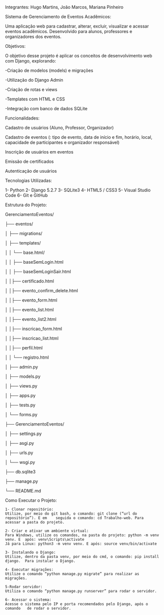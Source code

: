 Integrantes: Hugo Martins, João Marcos, Mariana Pinheiro 

Sistema de Gerenciamento de Eventos Acadêmicos:

Uma aplicação web para cadastrar, alterar, excluir, visualizar e acessar eventos acadêmicos. Desenvolvido para alunos, professores e organizadores dos eventos. 

Objetivos: 

O objetivo desse projeto é aplicar os conceitos de desenvolvimento web com Django, explorando: 

-Criação de modelos (models) e migrações 

-Utilização do Django Admin 

-Criação de rotas e views 

-Templates com HTML e CSS 

-Integração com banco de dados SQLite 

Funcionalidades: 

Cadastro de usuários (Aluno, Professor, Organizador) 

Cadastro de eventos (: tipo de evento, data de início e fim, horário, local, capacidade de participantes e organizador responsável) 

Inscrição de usuários em eventos 

Emissão de certificados 

Autenticação de usuários 

Tecnologias Utilizadas:

  1- Python 
  2- Django 5.2.7 
  3- SQLite3 
  4- HTML5 / CSS3 
  5- Visual Studio Code 
  6- Git e GitHub 

Estrutura do Projeto: 

  GerenciamentoEventos/ 
  
  ├── eventos/ 
  
  │ ├── migrations/ 
  
  │ ├── templates/ 
  
  │ │ └── base.html/ 
  
  │ │ ├── baseSemLogin.html 
  
  │ │ ├── baseSemLoginSair.html 
  
  │ │├── certificado.html 
  
  │ │├── evento_confirm_delete.html 
  
  │ │├── evento_form.html 
  
  │ │├── evento_list.html 
  
  │ │├── evento_list2.html 
  
  │ │├── inscricao_form.html 
  
  │ │├── inscricao_list.html 
  
   │ │├── perfil.html 
  
  │ │ └── registro.html 
  
  │ ├── admin.py 
  
  │ ├── models.py 
  
  │ ├── views.py 
  
  │ ├── apps.py 
  
  │ ├── tests.py 
  
  │ └── forms.py 
  
  ├── GerenciamentoEventos/ 
  
  │ ├── settings.py 
  
  │ ├── asgi.py 
  
  │ ├── urls.py 
  
  │ └── wsgi.py 
  
  ├── db.sqlite3 
  
  ├── manage.py 
  
  └── README.md  

Como Executar o Projeto: 

	1- Clonar repositório: 
	Utilize, por meio do git bash, o comando: git clone (“url do repositório”). E em 	seguida o comando: cd Trabalho-web. Para acessar a pasta do projeto. 

	2- Criar e ativar um ambiente virtual: 
	Para Windows, utilize os comandos, na pasta do projeto: python -m venv venv. E 	após: venv\Scripts\activate  
	Já para Linux: python3 -m venv venv. E após: source venv/bin/activate  

	3- Instalando o Django: 
	Utilize, dentro da pasta venv, por meio do cmd, o comando: pip install django. 	Para instalar o Django. 

	4- Executar migrações: 
	Utilize o comando “python manage.py migrate” para realizar as migrações. 

	5-Rodar servidor: 
	Utiliza o comando “python manage.py runserver” para rodar o servidor. 

	6- Acessar o sistema: 
	Acesse o sistema pelo IP e porta recomendados pelo Django, após o comando 	de rodar o servidor. 
